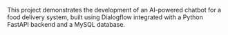This project demonstrates the development of an AI-powered chatbot for a food delivery system, built using Dialogflow integrated with a Python FastAPI backend and a MySQL database.
